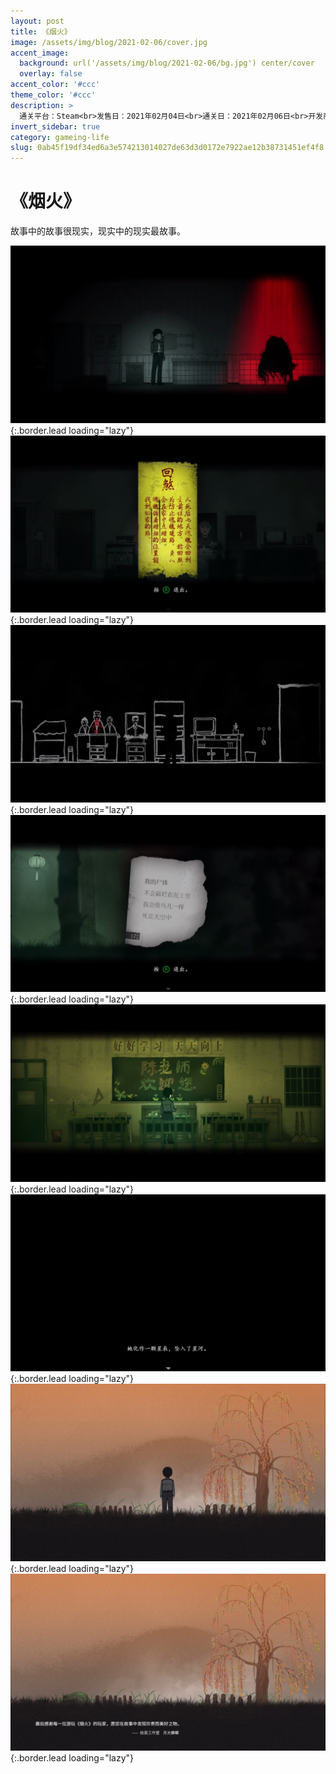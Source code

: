```yaml
---
layout: post
title: 《烟火》
image: /assets/img/blog/2021-02-06/cover.jpg
accent_image: 
  background: url('/assets/img/blog/2021-02-06/bg.jpg') center/cover
  overlay: false
accent_color: '#ccc'
theme_color: '#ccc'
description: >
  通关平台：Steam<br>发售日：2021年02月04日<br>通关日：2021年02月06日<br>开发商：拾英工作室<br>发行商：Gamera Game<br>个人评分：84
invert_sidebar: true
category: gameing-life
slug: 0ab45f19df34ed6a3e574213014027de63d3d0172e7922ae12b38731451ef4f8
---
```


# 《烟火》

故事中的故事很现实，现实中的现实最故事。


![](/assets/img/blog/2021-02-06/1.jpg){:.border.lead loading="lazy"}
![](/assets/img/blog/2021-02-06/2.jpg){:.border.lead loading="lazy"}
![](/assets/img/blog/2021-02-06/3.jpg){:.border.lead loading="lazy"}
![](/assets/img/blog/2021-02-06/4.jpg){:.border.lead loading="lazy"}
![](/assets/img/blog/2021-02-06/5.jpg){:.border.lead loading="lazy"}
![](/assets/img/blog/2021-02-06/6.jpg){:.border.lead loading="lazy"}
![](/assets/img/blog/2021-02-06/7.jpg){:.border.lead loading="lazy"}
![](/assets/img/blog/2021-02-06/8.jpg){:.border.lead loading="lazy"}